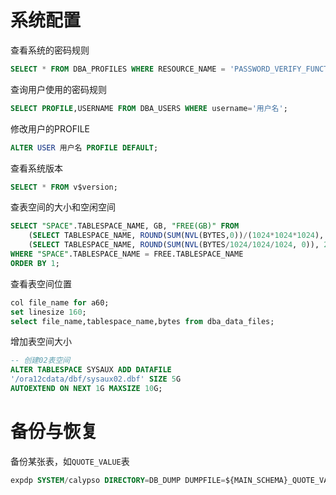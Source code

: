 # 系统配置

查看系统的密码规则
```sql
SELECT * FROM DBA_PROFILES WHERE RESOURCE_NAME = 'PASSWORD_VERIFY_FUNCTION';
```

查询用户使用的密码规则
```sql
SELECT PROFILE,USERNAME FROM DBA_USERS WHERE username='用户名';
```

修改用户的PROFILE
```sql
ALTER USER 用户名 PROFILE DEFAULT;
```

查看系统版本
```sql
SELECT * FROM v$version;
```

查表空间的大小和空闲空间
```sql
SELECT "SPACE".TABLESPACE_NAME, GB, "FREE(GB)" FROM
    (SELECT TABLESPACE_NAME, ROUND(SUM(NVL(BYTES,0))/(1024*1024*1024), 2) AS GB FROM DBA_DATA_FILES GROUP BY TABLESPACE_NAME) "SPACE",
    (SELECT TABLESPACE_NAME, ROUND(SUM(NVL(BYTES/1024/1024/1024, 0)), 2) AS "FREE(GB)" FROM DBA_FREE_SPACE GROUP BY TABLESPACE_NAME) FREE
WHERE "SPACE".TABLESPACE_NAME = FREE.TABLESPACE_NAME
ORDER BY 1;
```

查看表空间位置
```sql
col file_name for a60;
set linesize 160;
select file_name,tablespace_name,bytes from dba_data_files;
```

增加表空间大小
```sql
-- 创建02表空间
ALTER TABLESPACE SYSAUX ADD DATAFILE
'/ora12cdata/dbf/sysaux02.dbf' SIZE 5G
AUTOEXTEND ON NEXT 1G MAXSIZE 10G;
```

# 备份与恢复

备份某张表，如`QUOTE_VALUE`表

```sql
expdp SYSTEM/calypso DIRECTORY=DB_DUMP DUMPFILE=${MAIN_SCHEMA}_QUOTE_VALUE_`(date +%Y%m%d%H%M%S)`.dmp SCHEMAS=${MAIN_SCHEMA} INCLUDE=TABLE:"IN('QUOTE_VALUE')" LOGFILE=${MAIN_SCHEMA}_QUOTE_VALUE_`(date +%Y%m%d%H%M%S)`_export.log LOGTIME=ALL
```

